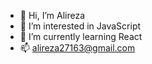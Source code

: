 - 👋 Hi, I’m Alireza
- 👀 I’m interested in JavaScript
- 🌱 I’m currently learning React
- 📫 alireza27163@gmail.com

<!---
Alirezaebrahimi77/Alirezaebrahimi77 is a ✨ special ✨ repository because its `README.md` (this file) appears on your GitHub profile.
You can click the Preview link to take a look at your changes.
--->
